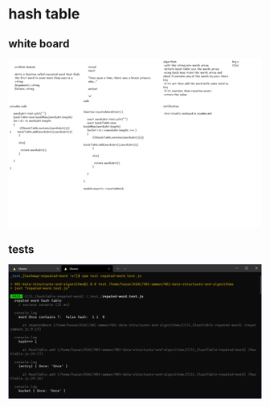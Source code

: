 # hash table

## white board

![white board](repated-word-whiteboard.png)

## tests

![test](repated-word-test-results.PNG)
